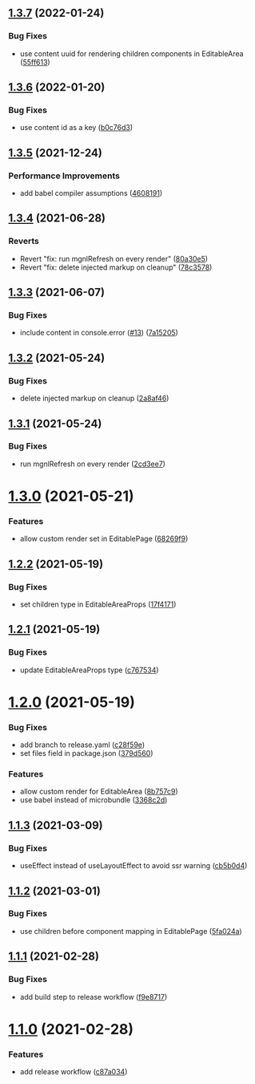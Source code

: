 ## [1.3.7](https://github.com/redabacha/magnolia-frontend-helpers/compare/v1.3.6...v1.3.7) (2022-01-24)


### Bug Fixes

* use content uuid for rendering children components in EditableArea ([55ff613](https://github.com/redabacha/magnolia-frontend-helpers/commit/55ff613da054310219ad9adb1323d4b80a48e455))

## [1.3.6](https://github.com/redabacha/magnolia-frontend-helpers/compare/v1.3.5...v1.3.6) (2022-01-20)


### Bug Fixes

* use content id as a key ([b0c76d3](https://github.com/redabacha/magnolia-frontend-helpers/commit/b0c76d3c70f4201806a1cfb5be22c847866b11db))

## [1.3.5](https://github.com/redabacha/magnolia-frontend-helpers/compare/v1.3.4...v1.3.5) (2021-12-24)


### Performance Improvements

* add babel compiler assumptions ([4608191](https://github.com/redabacha/magnolia-frontend-helpers/commit/460819155574f6d01b1a53003db0c36fedf3efd1))

## [1.3.4](https://github.com/redabacha/magnolia-frontend-helpers/compare/v1.3.3...v1.3.4) (2021-06-28)


### Reverts

* Revert "fix: run mgnlRefresh on every render" ([80a30e5](https://github.com/redabacha/magnolia-frontend-helpers/commit/80a30e523730bf3d30bf56364bb12a766779ddde))
* Revert "fix: delete injected markup on cleanup" ([78c3578](https://github.com/redabacha/magnolia-frontend-helpers/commit/78c3578403b69ed99996baf35a8f885dfecd6862))

## [1.3.3](https://github.com/redabacha/magnolia-frontend-helpers/compare/v1.3.2...v1.3.3) (2021-06-07)


### Bug Fixes

* include content in console.error ([#13](https://github.com/redabacha/magnolia-frontend-helpers/issues/13)) ([7a15205](https://github.com/redabacha/magnolia-frontend-helpers/commit/7a1520518af1d29aca9636ce133307103d1f8979))

## [1.3.2](https://github.com/redabacha/magnolia-frontend-helpers/compare/v1.3.1...v1.3.2) (2021-05-24)


### Bug Fixes

* delete injected markup on cleanup ([2a8af46](https://github.com/redabacha/magnolia-frontend-helpers/commit/2a8af46c2783db60958e95e4b48a60b2cf8126b0))

## [1.3.1](https://github.com/redabacha/magnolia-frontend-helpers/compare/v1.3.0...v1.3.1) (2021-05-24)


### Bug Fixes

* run mgnlRefresh on every render ([2cd3ee7](https://github.com/redabacha/magnolia-frontend-helpers/commit/2cd3ee72ea3f1b6358c94256a12029cd49e9e183))

# [1.3.0](https://github.com/redabacha/magnolia-frontend-helpers/compare/v1.2.2...v1.3.0) (2021-05-21)


### Features

* allow custom render set in EditablePage ([68269f9](https://github.com/redabacha/magnolia-frontend-helpers/commit/68269f917473f4aa8583f127eddaaa2ea6c49730))

## [1.2.2](https://github.com/redabacha/magnolia-frontend-helpers/compare/v1.2.1...v1.2.2) (2021-05-19)


### Bug Fixes

* set children type in EditableAreaProps ([17f4171](https://github.com/redabacha/magnolia-frontend-helpers/commit/17f4171287e78882e1915f413a5ec706461310fd))

## [1.2.1](https://github.com/redabacha/magnolia-frontend-helpers/compare/v1.2.0...v1.2.1) (2021-05-19)


### Bug Fixes

* update EditableAreaProps type ([c767534](https://github.com/redabacha/magnolia-frontend-helpers/commit/c7675349eb981d59ef182d3765e1454e7877ceac))

# [1.2.0](https://github.com/redabacha/magnolia-frontend-helpers/compare/v1.1.3...v1.2.0) (2021-05-19)


### Bug Fixes

* add branch to release.yaml ([c28f59e](https://github.com/redabacha/magnolia-frontend-helpers/commit/c28f59e0db770c4c8b4b96cda98e25af408b00e0))
* set files field in package.json ([379d560](https://github.com/redabacha/magnolia-frontend-helpers/commit/379d560236bca9fa168a563b714f96614bf7b9a0))


### Features

* allow custom render for EditableArea ([8b757c9](https://github.com/redabacha/magnolia-frontend-helpers/commit/8b757c936baeeebf242378002d37ffb74b1ec5c6))
* use babel instead of microbundle ([3368c2d](https://github.com/redabacha/magnolia-frontend-helpers/commit/3368c2d2915b7631dcce38f731f0adb28b5c291c))

## [1.1.3](https://github.com/redabacha/magnolia-frontend-helpers/compare/v1.1.2...v1.1.3) (2021-03-09)


### Bug Fixes

* useEffect instead of useLayoutEffect to avoid ssr warning ([cb5b0d4](https://github.com/redabacha/magnolia-frontend-helpers/commit/cb5b0d4447b7e90e99a443ee04065fc84cb1fe92))

## [1.1.2](https://github.com/redabacha/magnolia-frontend-helpers/compare/v1.1.1...v1.1.2) (2021-03-01)


### Bug Fixes

* use children before component mapping in EditablePage ([5fa024a](https://github.com/redabacha/magnolia-frontend-helpers/commit/5fa024af32fb88ec3d61b6bd0fe55bc1930007dd))

## [1.1.1](https://github.com/redabacha/magnolia-frontend-helpers/compare/v1.1.0...v1.1.1) (2021-02-28)


### Bug Fixes

* add build step to release workflow ([f9e8717](https://github.com/redabacha/magnolia-frontend-helpers/commit/f9e8717fee5ab6ec0b3e6b828f567650dc84fe6e))

# [1.1.0](https://github.com/redabacha/magnolia-frontend-helpers/compare/v1.0.14...v1.1.0) (2021-02-28)


### Features

* add release workflow ([c87a034](https://github.com/redabacha/magnolia-frontend-helpers/commit/c87a034ecbdd5c2746a1e2638a9441837a189f72))
